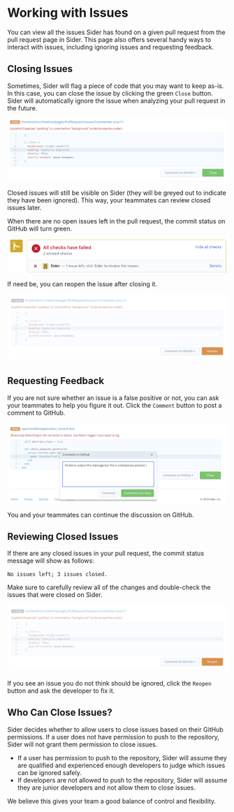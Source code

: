 # Working with Issues

You can view all the issues Sider has found on a given pull request from the pull request page in Sider. This page also offers several handy ways to interact with issues, including ignoring issues and requesting feedback.

## Closing Issues
Sometimes, Sider will flag a piece of code that you may want to keep as-is. In this case, you can close the issue by clicking the green `Close` button. Sider will automatically ignore the issue when analyzing your pull request in the future.

![Closing issues](../.gitbook/assets/issues-close.png)

Closed issues will still be visible on Sider (they will be greyed out to indicate they have been ignored). This way, your teammates can review closed issues later.

When there are no open issues left in the pull request, the commit status on GitHub will turn green.

![PR status](../.gitbook/assets/pr-status.png)

If need be, you can reopen the issue after closing it.

![Reopening issues](../.gitbook/assets/issues-reopen.png)

## Requesting Feedback
If you are not sure whether an issue is a false positive or not, you can ask your teammates to help you figure it out. Click the `Comment` button to post a comment to GitHub.

![Issue comments](../.gitbook/assets/issues-comment.png)

You and your teammates can continue the discussion on GitHub.

## Reviewing Closed Issues
If there are any closed issues in your pull request, the commit status message will show as follows:

```
No issues left; 3 issues closed.
```

Make sure to carefully review all of the changes and double-check the issues that were closed on Sider.

![Reopening issues](../.gitbook/assets/issues-reopen.png)

If you see an issue you do not think should be ignored, click the `Reopen` button and ask the developer to fix it.

## Who Can Close Issues?
Sider decides whether to allow users to close issues based on their GitHub permissions. If a user does not have permission to push to the repository, Sider will not grant them permission to close issues.

* If a user has permission to push to the repository, Sider will assume they are qualified and experienced enough developers to judge which issues can be ignored safely.
* If developers are not allowed to push to the repository, Sider will assume they are junior developers and not allow them to close issues.

We believe this gives your team a good balance of control and flexibility.
